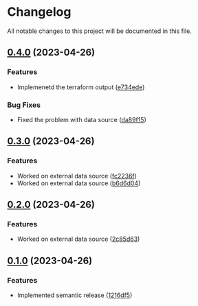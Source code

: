 # Changelog

All notable changes to this project will be documented in this file.

## [0.4.0](https://github.com/fsadykov/terraform/compare/v0.3.0...v0.4.0) (2023-04-26)


### Features

* Implemenetd the terraform output ([e734ede](https://github.com/fsadykov/terraform/commit/e734ede73a000532a5462f0145893505e7d4c911))


### Bug Fixes

* Fixed the problem with data source ([da89f15](https://github.com/fsadykov/terraform/commit/da89f15a426b1c97c9c782fb940f65413fef735c))

## [0.3.0](https://github.com/fsadykov/terraform/compare/v0.2.0...v0.3.0) (2023-04-26)


### Features

* Worked on external data source ([fc2236f](https://github.com/fsadykov/terraform/commit/fc2236ffb2f60052cd930371880e9c1f8aecc53d))
* Worked on external data source ([b6d6d04](https://github.com/fsadykov/terraform/commit/b6d6d04cfc35785916c8845659cc1ba7335f310a))

## [0.2.0](https://github.com/fsadykov/terraform/compare/v0.1.0...v0.2.0) (2023-04-26)


### Features

* Worked on external data source ([2c85d63](https://github.com/fsadykov/terraform/commit/2c85d63479b949cea0f0f5b2f08386718e17bfb2))

## [0.1.0](https://github.com/fsadykov/terraform/compare/v0.0.1...v0.1.0) (2023-04-26)


### Features

* Implemented semantic release ([1216df5](https://github.com/fsadykov/terraform/commit/1216df5bdc538647bdbf96eafb9ed189ebdcd7db))
